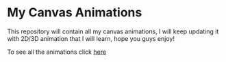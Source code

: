 # My Canvas Animations

This repository will contain all my canvas animations, I will keep updating it with 2D/3D animation that I will learn, hope you guys enjoy!

To see all the animations click [here](https://salahgfx.github.io/My-canvas-animations/)
